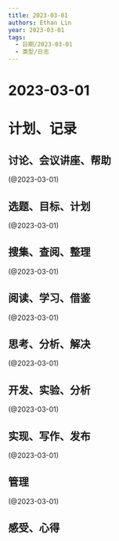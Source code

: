 ```yaml
---
title: 2023-03-01
authors: Ethan Lin
year: 2023-03-01 
tags:
  - 日期/2023-03-01 
  - 类型/日志 
---
```



# 2023-03-01






# 计划、记录

## 讨论、会议讲座、帮助

(@2023-03-01)



## 选题、目标、计划

(@2023-03-01)



## 搜集、查阅、整理

(@2023-03-01)



## 阅读、学习、借鉴

(@2023-03-01)



## 思考、分析、解决

(@2023-03-01)



## 开发、实验、分析

(@2023-03-01)



## 实现、写作、发布

(@2023-03-01)





## 管理

(@2023-03-01)



## 感受、心得



